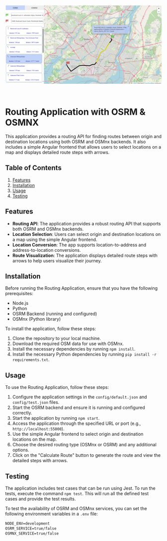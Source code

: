 <p align="center">
  <a href="" rel="noopener">
 <img   src="./doc/img_1.png" alt="Project logo"></a>
</p>

<br/>


# Routing Application with OSRM & OSMNX

This application provides a routing API for finding routes between origin and destination locations using both OSRM and OSMnx backends. It also includes a simple Angular frontend that allows users to select locations on a map and displays detailed route steps with arrows.

## Table of Contents
1. [Features](#features)
2. [Installation](#installation)
3. [Usage](#usage)
4. [Testing](#testing)


## Features
- **Routing API**: The application provides a robust routing API that supports both OSRM and OSMnx backends.
- **Location Selection**: Users can select origin and destination locations on a map using the simple Angular frontend.
- **Location Conversion**: The app supports location-to-address and address-to-location conversions.
- **Route Visualization**: The application displays detailed route steps with arrows to help users visualize their journey.

## Installation
Before running the Routing Application, ensure that you have the following prerequisites:
- Node.js
- Python
- OSRM Backend (running and configured)
- OSMnx (Python library)

To install the application, follow these steps:
1. Clone the repository to your local machine.
2. Download the required OSM data for use with OSMnx.
3. Install the necessary dependencies by running `npm install`.
4. Install the necessary Python dependencies by running `pip install -r requirements.txt`.

## Usage
To use the Routing Application, follow these steps:
1. Configure the application settings in the `config/default.json` and `config/test.json` files.
2. Start the OSRM backend and ensure it is running and configured correctly.
3. Start the application by running `npm start`.
4. Access the application through the specified URL or port (e.g., `http://localhost:55000`).
5. Use the simple Angular frontend to select origin and destination locations on the map.
6. Choose the desired routing type (OSMnx or OSRM) and any additional options.
7. Click on the "Calculate Route" button to generate the route and view the detailed steps with arrows.

## Testing

The application includes test cases that can be run using Jest. To run the tests, execute the command `npm test`. This will run all the defined test cases and provide the test results.

To test the availability of OSRM and OSMnx services, you can set the following environment variables in a `.env` file:

```plaintext
NODE_ENV=development
OSRM_SERVICE=true/false
OSMNX_SERVICE=true/false
